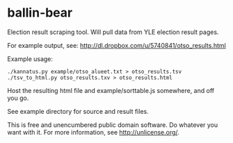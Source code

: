 ballin-bear
===========

Election result scraping tool. Will pull data from YLE election result pages.

For example output, see: http://dl.dropbox.com/u/5740841/otso_results.html

Example usage:

```
./kannatus.py example/otso_alueet.txt > otso_results.tsv
./tsv_to_html.py otso_results.txv > otso_results.html
```

Host the resulting html file and example/sorttable.js somewhere, and off you go.

See example directory for source and result files. 

This is free and unencumbered public domain software. Do whatever you want with it.
For more information, see http://unlicense.org/.

